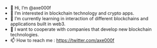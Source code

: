 - 👋 Hi, I’m @axe000f
- 👀 I’m interested in blockchain technology and crypto apps.
- 🌱 I’m currently learning in interaction of different blockchains and applications built in web3.
- 💞️ I want to cooperate with companies that develop new blockchain technologies.
- 📫 How to reach me : https://twitter.com/axe000f

<!---
axe000f/axe000f is a ✨ special ✨ repository because its `README.md` (this file) appears on your GitHub profile.
You can click the Preview link to take a look at your changes.
--->
